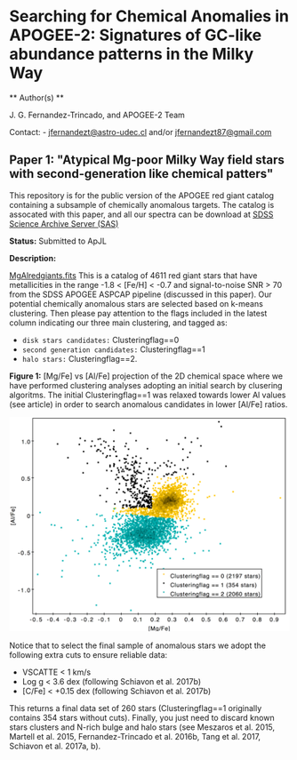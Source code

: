 Searching for Chemical Anomalies in APOGEE-2: Signatures of GC-like abundance patterns in the Milky Way
====


** Author(s) ** 

J. G. Fernandez-Trincado, and APOGEE-2 Team

Contact: - jfernandezt@astro-udec.cl and/or jfernandezt87@gmail.com

   **Paper 1: "Atypical Mg-poor Milky Way field stars with second-generation like chemical patters"**
---

This repository is for the public version of the APOGEE red giant catalog containing a subsample of chemically anomalous targets. The catalog is assocated with this paper, and all our spectra can be download at [SDSS Science Archive Server (SAS)](https://dr13.sdss.org/home) 

**Status:** Submitted to ApJL

**Description:**

[MgAlredgiants.fits](https://dr13.sdss.org/home) This is a catalog of 4611 red giant stars that have metallicities in the range -1.8 < [Fe/H] < -0.7 and signal-to-noise SNR > 70 from the SDSS APOGEE ASPCAP pipeline (discussed in this paper). Our potential chemically anomalous stars are selected based on k-means clustering. Then please pay attention to the flags included in the latest column indicating our three main clustering, and tagged as:

  * `disk stars candidates:` Clusteringflag==0
  * `second generation candidates:` Clusteringflag==1
  * `halo stars:` Clusteringflag==2.

**Figure 1:** [Mg/Fe] vs [Al/Fe] projection of the 2D chemical space where we have performed clustering analyses adopting an initial search by clusering algoritms. The initial Clusteringflag==1 was relaxed towards lower Al values (see article) in order to search anomalous candidates in lower [Al/Fe] ratios. 

![k-means](https://github.com/Fernandez-Trincado/ChemicalAnomalies/blob/master/clustering.png)

Notice that to select the final sample of anomalous stars we adopt the following extra cuts to ensure reliable data: 

  * VSCATTE < 1 km/s
  * Log g < 3.6 dex (following Schiavon et al. 2017b)
  * [C/Fe] < +0.15 dex (following Schiavon et al. 2017b)

This returns a final data set of 260 stars (Clusteringflag==1 originally contains 354 stars without cuts). Finally, you just need to discard known stars clusters and N-rich bulge and halo stars (see Meszaros et al. 2015, Martell et al. 2015, Fernandez-Trincado et al. 2016b, Tang et al. 2017, Schiavon et al. 2017a, b).





